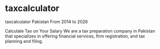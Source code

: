 # taxcalculator
taxcalculator Pakistan From 2014 to 2026

Calculate Tax on Your Salary
We are a tax preparation company in Pakistan that specializes in offering financial services, firm registration, and tax planning and filing.
